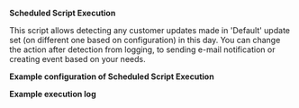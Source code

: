 **Scheduled Script Execution**

This script allows detecting any customer updates made in 'Default' update set (on different one based on configuration) in this day. You can change the action after detection from logging, to sending e-mail notification or creating event based on your needs.


**Example configuration of Scheduled Script Execution**


**Example execution log**
